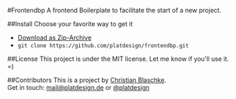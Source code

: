 #Frontendbp
A frontend Boilerplate to facilitate the start of a new project.

##Install
Choose your favorite way to get it

- [Download as Zip-Archive](https://github.com/platdesign/frontendbp/archive/master.zip)
- `git clone https://github.com/platdesign/frontendbp.git`



##License
This project is under the MIT license. Let me know if you'll use it. =)


##Contributors
This is a project by [Christian Blaschke](http://platdesign.de).	 
Get in touch: [mail@platdesign.de](mailto:mail@platdesign.de) or [@platdesign](https://twitter.com/platdesign)
